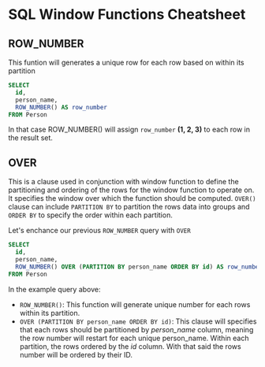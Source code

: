 # SQL Window Functions Cheatsheet

## ROW_NUMBER

This funtion will generates a unique row for each row based on within its partition

```sql
SELECT
  id,
  person_name,
  ROW_NUMBER() AS row_number
FROM Person
```

In that case ROW_NUMBER() will assign `row_number` **(1, 2, 3)** to each row in the result set.

## OVER

This is a clause used in conjunction with window function to define the partitioning and ordering of the rows for the window function to operate on. It specifies the window over which the function should be computed. `OVER()` clause can include `PARTITION BY` to partition the rows data into groups and `ORDER BY` to specify the order within each partition.

Let's enchance our previous `ROW_NUMBER` query with `OVER`

```sql
SELECT
  id,
  person_name,
  ROW_NUMBER() OVER (PARTITION BY person_name ORDER BY id) AS row_number
FROM Person
```

In the example query above:

- `ROW_NUMBER()`: This function will generate unique number for each rows within its partition.
- `OVER (PARTITION BY person_name ORDER BY id)`: This clause will specifies that each rows should be partitioned by _person_name_ column, meaning the row number will restart for each unique person_name. Within each partition, the rows ordered by the _id_ column. With that said the rows number will be ordered by their ID.
